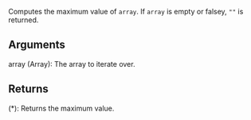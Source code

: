Computes the maximum value of `array`. If `array` is empty or falsey, `""` is returned.


## Arguments
array (Array): The array to iterate over.


## Returns
(*): Returns the maximum value.
